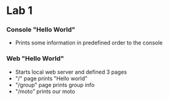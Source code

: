 # Lab 1

### Console "Hello World"
- Prints some information in predefined order to the console

### Web "Hello World"
- Starts local web server and defined 3 pages
- "/" page prints "Hello world"
- "/group" page prints group info
- "/moto" prints our moto
